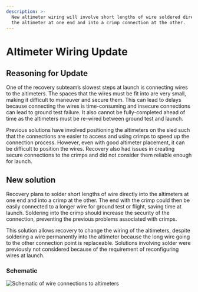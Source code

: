 ```yaml
---
description: >-
  New altimeter wiring will involve short lengths of wire soldered directly into
  the altimeter at one end and into a crimp connection at the other.
---
```


# Altimeter Wiring Update

## Reasoning for Update

One of the recovery subteam’s slowest steps at launch is connecting wires to the altimeters. The spaces that the wires must be fit into are very small, making it difficult to maneuver and secure them. This can lead to delays because connecting the wires is time-consuming and insecure connections can lead to ground test failure. It also cannot be fully-completed ahead of time as the altimeters must be re-wired between ground test and launch.

Previous solutions have involved positioning the altimeters on the sled such that the connections are easier to access and using crimps to speed up the connection process. However, even with good altimeter placement, it can be difficult to position the wires. Recovery also had issues in creating secure connections to the crimps and did not consider them reliable enough for launch.

## New solution

Recovery plans to solder short lengths of wire directly into the altimeters at one end and into a crimp at the other. The end with the crimp could then be easily connected to a longer wire for ground test or flight, saving time at launch. Soldering into the crimp should increase the security of the connection, preventing the previous problems associated with crimps.

This solution allows recovery to change the wiring of the altimeters, despite soldering a wire permanently into the altimeter because the long wire going to the other connection point is replaceable. Solutions involving solder were previously not considered because of the requirement of reconfiguring wires at launch.



### Schematic

![Schematic of wire connections to altimeters](https://docs.google.com/drawings/u/0/d/ssbCHd0Z-beNUC5oA4OWesg/image?w=624\&h=212\&rev=558\&ac=1\&parent=1nLnYds5rneNyQhFM1VKudWClpzfYLBrcd6UvO9CBkKM)
